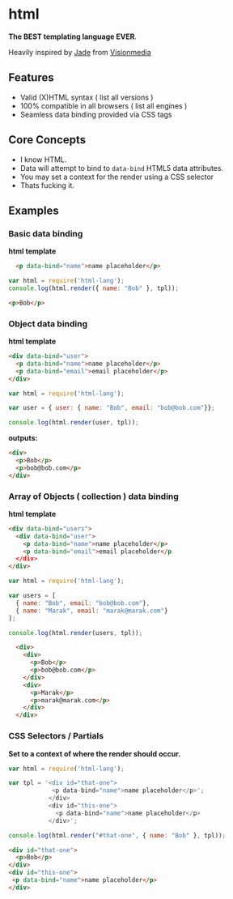 # html

**The BEST templating language EVER**.

Heavily inspired by [Jade](http://github.com/visionmedia/jade) from [Visionmedia](http://github.com/visionmedia/)

## Features

 - Valid (X)HTML syntax ( list all versions )
 - 100% compatible in all browsers ( list all engines )
 - Seamless data binding provided via CSS tags

## Core Concepts 

 - I know HTML.
 - Data will attempt to bind to `data-bind` HTML5 data attributes.
 - You may set a context for the render using a CSS selector
 - Thats fucking it.

## Examples

### Basic data binding


**html template**

```html
  <p data-bind="name">name placeholder</p>
```

```js
var html = require('html-lang');
console.log(html.render({ name: "Bob" }, tpl));
```

```html
<p>Bob</p>
```

### Object data binding

**html template**

```html
<div data-bind="user">
  <p data-bind="name">name placeholder</p>
  <p data-bind="email">email placeholder</p>
</div>
```

```js
var html = require('html-lang');

var user = { user: { name: "Bob", email: "bob@bob.com"}};

console.log(html.render(user, tpl));
```

**outputs:**

```html
<div>
  <p>Bob</p>
  <p>bob@bob.com</p>
</div>
```

### Array of Objects ( collection ) data binding

**html template**

```html
<div data-bind="users">
  <div data-bind="user">
    <p data-bind="name">name placeholder</p>
    <p data-bind="email">email placeholder</p
  </div>
</div>
```

```js
var html = require('html-lang');

var users = [ 
  { name: "Bob", email: "bob@bob.com"}, 
  { name: "Marak", email: "marak@marak.com"}
];

console.log(html.render(users, tpl));
```

```html
  <div>
    <div>
      <p>Bob</p>
      <p>bob@bob.com</p>
    </div>
    <div>
      <p>Marak</p>
      <p>marak@marak.com</p>
    </div>
  </div>
```

### CSS Selectors / Partials

**Set to a context of where the render should occur.**

```js
var html = require('html-lang');

var tpl = '<div id="that-one">
            <p data-bind="name">name placeholder</p>';
           </div>
           <div id="this-one">
             <p data-bind="name">name placeholder</p>
           </div>';

console.log(html.render("#that-one", { name: "Bob" }, tpl));
```

```html
<div id="that-one">
  <p>Bob</p>
</div>
<div id="this-one">
 <p data-bind="name">name placeholder</p>
</div>
```
